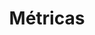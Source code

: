---
title: Métricas
menu:
  sidebar:
    name: Métricas
    identifier: metricas
    parent: observabilidad
    weight: 0
---